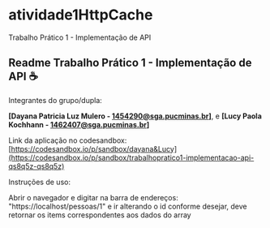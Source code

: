 # atividade1HttpCache
Trabalho Prático 1 - Implementação de API
## Readme Trabalho Prático 1 - Implementação de API  ☕️

Integrantes do grupo/dupla:

**[Dayana Patricia Luz Mulero - 1454290@sga.pucminas.br]**, e **[Lucy Paola Kochhann - 1462407@sga.pucminas.br]**

Link da aplicação no codesandbox:
[https://codesandbox.io/p/sandbox/dayana&Lucy](https://codesandbox.io/p/sandbox/trabalhopratico1-implementacao-api-qs8q5z-qs8q5z)

Instruções de uso:

Abrir o navegador e digitar na barra de endereços:
"https://localhost/pessoas/1" e ir alterando o id conforme desejar, deve retornar os items correspondentes aos dados do array




